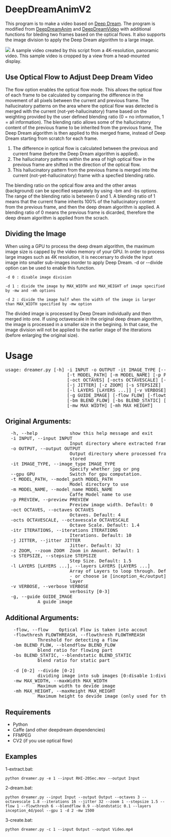 # DeepDreamAnimV2

This program is to make a video based on [Deep Dream](https://github.com/google/deepdream).
The program is modified from [DeepDreamAnim](https://github.com/samim23/DeepDreamAnim) and [DeepDreamVideo](https://github.com/graphific/DeepDreamVideo) with additional functions for bleding two frames based on the optical flows. It also supports the image division to apply the Deep Dream algorithm to a large image.

<img src="higher_mosaic.mp4.gif?raw=true">
A sample video created by this script from a 4K-resolution, panoramic video. This sample video is cropped by a view from a head-mounted display.

## Use Optical Flow to Adjust Deep Dream Video

The flow option enables the optical flow mode. This allows the optical flow of each frame to be calculated by comparing the difference in the movement of all pixels between the current and previous frame. The hallucinatory patterns on the area where the optical flow was detected is merged with the current (not-yet-hallucinatory) frame based on the weighting provided by the user defined blending ratio (0 = no information, 1 = all information). The blending ratio allows some of the hallucinatory content of the previous frame to be inherited from the previous frame, The Deep Dream algorithm is then applied to this merged frame, instead of Deep Dream starting from scratch for each frame. 

1) The difference in optical flow is calculated between the previous and current frame (before the Deep Dream algorithm is applied). 
2) The hallucinatory patterns within the area of high optical flow in the previous frame are shifted in the direction of the optical flow.
3) This hallucinatory pattern from the previous frame is merged into the current (not-yet-hallucinatory) frame with a specfied blending ratio. 
 
The blending ratio on the optical flow area and the other areas (background) can be specified separately by using -bm and -bs options. The range of the blending ratio is between 0 and 1. A blending ratio of 1 means that the current frame inherits 100% of the hallucinatory content from the previous frame, and then the deep dream algorithm is applied. A blending ratio of 0 means the previous frame is dicarded, therefore the deep dream algorithm is applied from the scrach. 


## Dividing the Image

When using a GPU to process the deep dream algorithm, the maximum image size is capped by the video memory of your GPU.
In order to process large images such as 4K resolution, it is neccersary to divide the input image into smaller sub-images inorder to apply Deep Dream.
-d or --divide option can be used to enable this function.

`-d 0 : disable image division`

`-d 1 : divide the image by MAX_WIDTH and MAX_HEIGHT of image specified by -mw and -mh options`

`-d 2 : divide the image half when the width of the image is larger than MAX_WIDTH specified by -mw option`


The divided image is processed by Deep Dream individually and then merged into one.
If using octavescale in the original deep dream algorithm, the image is processed in a smaller size in the begining.
In that case, the image division will not be applied to the earlier stage of the itterations (before enlarging the original size).

# Usage

<pre>usage: dreamer.py [-h] -i INPUT -o OUTPUT -it IMAGE_TYPE [--gpu GPU]
                       [-t MODEL_PATH] [-m MODEL_NAME] [-p PREVIEW]
                       [-oct OCTAVES] [-octs OCTAVESCALE] [-itr ITERATIONS]
                       [-j JITTER] [-z ZOOM] [-s STEPSIZE]
                       [-l LAYERS [LAYERS ...]] [-v VERBOSE]
                       [-g GUIDE_IMAGE] [-flow FLOW] [-flowthresh FLOWTHREASH]
                       [-bm BLEND_FLOW] [-bs BLEND_STATIC] [-d DEVIDE_MODE]
                       [-mw MAX_WIDTH] [-mh MAX_HEIGHT]
</pre>       

## Original Arguments:
<pre>
  -h, --help            show this help message and exit
  -i INPUT, --input INPUT
                        Input directory where extracted frames are stored
  -o OUTPUT, --output OUTPUT
                        Output directory where processed frames are to be
                        stored
  -it IMAGE_TYPE, --image_type IMAGE_TYPE
                        Specify whether jpg or png
  --gpu GPU             Switch for gpu computation.
  -t MODEL_PATH, --model_path MODEL_PATH
                        Model directory to use
  -m MODEL_NAME, --model_name MODEL_NAME
                        Caffe Model name to use
  -p PREVIEW, --preview PREVIEW
                        Preview image width. Default: 0
  -oct OCTAVES, --octaves OCTAVES
                        Octaves. Default: 4
  -octs OCTAVESCALE, --octavescale OCTAVESCALE
                        Octave Scale. Default: 1.4
  -itr ITERATIONS, --iterations ITERATIONS
                        Iterations. Default: 10
  -j JITTER, --jitter JITTER
                        Jitter. Default: 32
  -z ZOOM, --zoom ZOOM  Zoom in Amount. Default: 1
  -s STEPSIZE, --stepsize STEPSIZE
                        Step Size. Default: 1.5
  -l LAYERS [LAYERS ...], --layers LAYERS [LAYERS ...]
                        Array of Layers to loop through. Default: [customloop]
                        - or choose ie [inception_4c/output] for that single
                        layer
  -v VERBOSE, --verbose VERBOSE
                        verbosity [0-3]
  -g, --guide GUIDE_IMAGE
			A guide image
</pre>
## Additional Arguments:
<pre>
   -flow, --flow	Optical Flow is taken into accout
   -flowthresh FLOWTHREASH, --flowthresh FLOWTHREASH
			Threshold for detecting a flow
   -bm BLEND_FLOW, --blendflow BLEND_FLOW
			blend ratio for flowing part
   -bs BLEND_STATIC, --blendstatic BLEND_STATIC
			blend ratio for static part

   -d [0-2] --divide [0-2]
			dividing image into sub images [0:disable 1:dividing to maxWidth, maxHeight 2:dividing half if width exceeds maxWidth]
   -mw MAX_WIDTH, --maxWidth MAX_WIDTH
			Maximum width to devide image
   -mh MAX_HEIGHT, --maxHeight MAX_HEIGHT
			Maximum height to devide image (only used for the divide mode 1)
</pre>

## Requirements

- Python
- Caffe (and other deepdream dependencies)
- FFMPEG
- CV2 (if you use optical flow)



## Examples
 1-extract.bat:
 
`python dreamer.py -e 1 --input RHI-20Sec.mov --output Input`

 2-dream.bat:

`python dreamer.py --input Input --output Output --octaves 3 --octavescale 1.8 --iterations 16 --jitter 32 --zoom 1 --stepsize 1.5 --flow 1 --flowthresh 6 --blendflow 0.9 --blendstatic 0.1 --layers inception_4d/pool --gpu 1 -d 2 -mw 1500`

 3-create.bat:

`python dreamer.py -c 1 --input Output --output Video.mp4`
